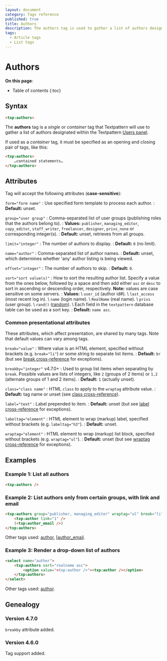 ```yaml
---
layout: document
category: Tags reference
published: true
title: Authors
description: The authors tag is used to gather a list of authors designated within the Textpattern Users panel.
tags:
  - Article tags
  - List tags
---
```


# Authors

**On this page**:

* Table of contents
{:toc}

## Syntax

~~~ html
<txp:authors>
~~~

The **authors** tag is a *single* or *container* tag that Textpattern will use to gather a list of authors designated within the Textpattern [Users panel](/administration/users-panel).

If used as a *container* tag, it must be specified as an opening and closing pair of tags, like this:

~~~ html
<txp:authors>
    …contained statements…
</txp:authors>
~~~

## Attributes

Tag will accept the following attributes (**case-sensitive**):

`form="form name"`
: Use specified form template to process each author.
: **Default:** unset.

`group="user group"`
: Comma-separated list of user groups (publishing roles that the authors belong to).
: **Values:** `publisher`, `managing_editor`, `copy_editor`, `staff_writer`, `freelancer`, `designer`, `privs_none` or corresponding integer(s).
: **Default:** unset, retrieves from all groups.

`limit="integer"`
: The number of authors to display.
: **Default:** `0` (no limit).

`name="author"`
: Comma-separated list of author names.
: **Default:** unset, which determines whether 'any' author listing is being viewed.

`offset="integer"`
: The number of authors to skip.
: **Default:** `0`.

`sort="sort value(s)"`
: How to sort the resulting author list. Specify a value from the ones below, followed by a space and then add either `asc` or `desc` to sort in ascending or descending order, respectively. **Note:** values are case sensitive on some servers.
: **Values:** \\
`user_id` (author id#). \\
`last_access` (most recent log in). \\
`name` (login name). \\
`RealName` (real name). \\
`privs` (user group). \\
`rand()` ([random](https://dev.mysql.com/doc/refman/5.7/en/mathematical-functions.html#function_rand)). \\
Each field in the `textpattern` database table can be used as a sort key.
: **Default:** `name asc`.

### Common presentational attributes

These attributes, which affect presentation, are shared by many tags. Note that default values can vary among tags.

`break="value"`
: Where value is an HTML element, specified without brackets (e.g. `break="li"`) or some string to separate list items.
: **Default:** `br` (but see [break cross-reference](/tags/tag-attributes-cross-reference#break) for exceptions).

`breakby="integer"` <span class="footnote warning">v4.7.0+</span>
: Used to group list items when separating by `break`. Possible values are lists of integers, like `2` (groups of 2 items) or `1,2` (alternate groups of 1 and 2 items).
: **Default:** `1` (actually unset).

`class="class name"`
: HTML `class` to apply to the `wraptag` attribute value.
: **Default:** tag name or unset (see [class cross-reference](/tags/tag-attributes-cross-reference#class)).

`label="text"`
: Label prepended to item.
: **Default:** unset (but see [label cross-reference](/tags/tag-attributes-cross-reference#label) for exceptions).

`labeltag="element"`
: HTML element to wrap (markup) label, specified without brackets (e.g. `labeltag="h3"`).
: **Default:** unset.

`wraptag="element"`
: HTML element to wrap (markup) list block, specified without brackets (e.g. `wraptag="ul"`).
: **Default:** unset (but see [wraptag cross-reference](/tags/tag-attributes-cross-reference#wraptag) for exceptions).

## Examples

### Example 1: List all authors

~~~ html
<txp:authors />
~~~

### Example 2: List authors only from certain groups, with link and email

~~~ html
<txp:authors group="publisher, managing_editor" wraptag="ul" break="li">
    <txp:author link="1" />
    (<txp:author_email />)
</txp:authors>
~~~

Other tags used: [author](/tags/author), [[author_email](/tags/author_email).

### Example 3: Render a drop-down list of authors

~~~ html
<select name="author">
    <txp:authors sort="realname asc">
        <option value="<txp:author />"><txp:author /></option>
    </txp:authors>
</select>
~~~

Other tags used: [author](/tags/author).

## Genealogy

### Version 4.7.0

`breakby` attribute added.

### Version 4.6.0

Tag support added.
